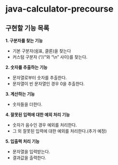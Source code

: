 # java-calculator-precourse

## 구현할 기능 목록
**1. 구분자를 찾는 기능**
- 기본 구분자(쉼표, 클론)을 찾는다
- 커스텀 구분자 (“//“와 “\n” 사이)를 찾는다.

**2. 숫자를 추출하는 기능**
- 문자열로부터 숫자를 추출한다.
- 문자열이 빈 문자열인 경우 0을 추출한다.

**3. 계산하는 기능**
- 숫자들을 더한다.

**4. 잘못된 입력에 대한 예외 처리 기능**
- 숫자가 음수인 경우 예외를 처리한다.
- 그 외 잘못된 입력에 대한 예외를 처리한다.(추가 예정)

**5. 입출력 처리 기능**
- 문자열을 입력받는다.
- 결과값을 출력한다.